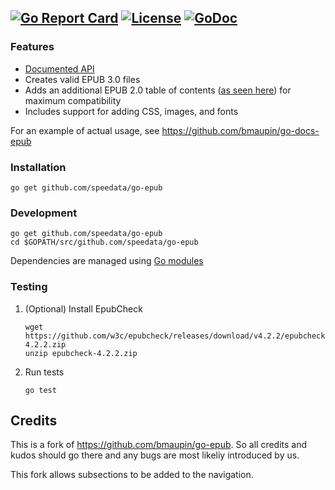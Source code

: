 [![Go Report Card](https://goreportcard.com/badge/github.com/speedata/go-epub)](https://goreportcard.com/report/github.com/speedata/go-epub)
[![License](https://img.shields.io/badge/license-MIT-blue.svg)](https://github.com/speedata/go-epub/blob/master/LICENSE)
[![GoDoc](https://godoc.org/github.com/speedata/go-epub?status.svg)](https://godoc.org/github.com/speedata/go-epub)
---

### Features
- [Documented API](https://godoc.org/github.com/speedata/go-epub)
- Creates valid EPUB 3.0 files
- Adds an additional EPUB 2.0 table of contents ([as seen here](https://github.com/bmaupin/epub-samples)) for maximum compatibility
- Includes support for adding CSS, images, and fonts

For an example of actual usage, see https://github.com/bmaupin/go-docs-epub

### Installation

    go get github.com/speedata/go-epub

### Development

    go get github.com/speedata/go-epub
    cd $GOPATH/src/github.com/speedata/go-epub

Dependencies are managed using [Go modules](https://github.com/golang/go/wiki/Modules)

### Testing

1. (Optional) Install EpubCheck

       wget https://github.com/w3c/epubcheck/releases/download/v4.2.2/epubcheck-4.2.2.zip
       unzip epubcheck-4.2.2.zip

2. Run tests

       go test

## Credits

This is a fork of https://github.com/bmaupin/go-epub. So all credits and kudos should go there and any bugs are most likeliy introduced by us.

This fork allows subsections to be added to the navigation.

